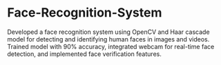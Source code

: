 # Face-Recognition-System
Developed a face recognition system using OpenCV and Haar cascade model for detecting and identifying human faces in images and videos. Trained model with 90% accuracy, integrated webcam for real-time face detection, and implemented face verification features.

